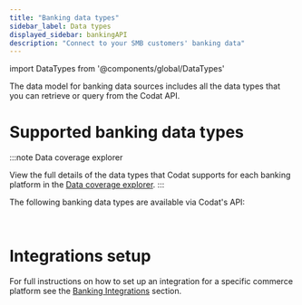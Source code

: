 ```yaml
---
title: "Banking data types"
sidebar_label: Data types
displayed_sidebar: bankingAPI
description: "Connect to your SMB customers' banking data"
---
```


import DataTypes from '@components/global/DataTypes'

The data model for banking data sources includes all the data types that you can retrieve or query from the Codat API.

# Supported banking data types

:::note Data coverage explorer

View the full details of the data types that Codat supports for each banking platform in the <a className="external" href="https://knowledge.codat.io/supported-features/banking?view=tab-by-data-type" target="_blank">Data coverage explorer</a>.
:::

The following banking data types are available via Codat's API:

<DataTypes category="banking" search={false}/>

<br/>

# Integrations setup

For full instructions on how to set up an integration for a specific commerce platform see the [Banking Integrations](/banking-api/overview) section.
